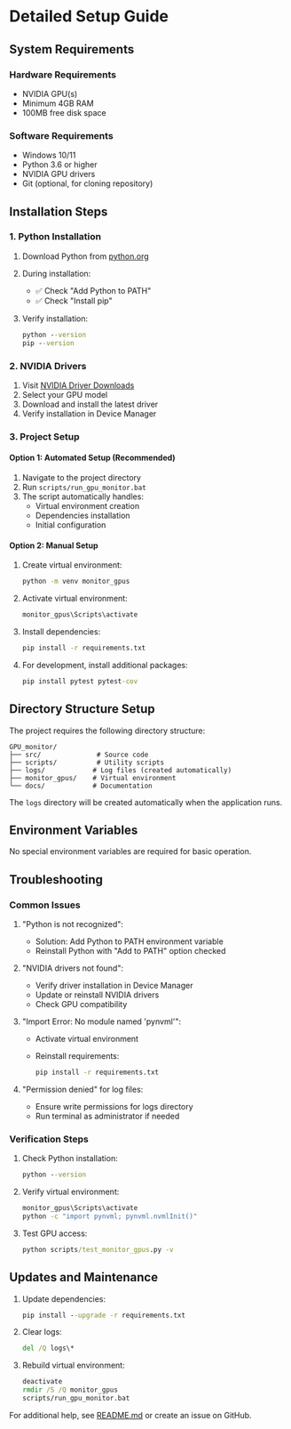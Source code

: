 # Detailed Setup Guide

## System Requirements

### Hardware Requirements

- NVIDIA GPU(s)
- Minimum 4GB RAM
- 100MB free disk space

### Software Requirements

- Windows 10/11
- Python 3.6 or higher
- NVIDIA GPU drivers
- Git (optional, for cloning repository)

## Installation Steps

### 1. Python Installation

1. Download Python from [python.org](https://python.org)
2. During installation:
   - ✅ Check "Add Python to PATH"
   - ✅ Check "Install pip"
3. Verify installation:

   ```cmd
   python --version
   pip --version
   ```

### 2. NVIDIA Drivers

1. Visit [NVIDIA Driver Downloads](https://www.nvidia.com/Download/index.aspx)
2. Select your GPU model
3. Download and install the latest driver
4. Verify installation in Device Manager

### 3. Project Setup

#### Option 1: Automated Setup (Recommended)

1. Navigate to the project directory
2. Run `scripts/run_gpu_monitor.bat`
3. The script automatically handles:
   - Virtual environment creation
   - Dependencies installation
   - Initial configuration

#### Option 2: Manual Setup

1. Create virtual environment:

   ```cmd
   python -m venv monitor_gpus
   ```

2. Activate virtual environment:

   ```cmd
   monitor_gpus\Scripts\activate

   ```

3. Install dependencies:

   ```cmd
   pip install -r requirements.txt
   ```

4. For development, install additional packages:

   ```cmd
   pip install pytest pytest-cov
   ```

## Directory Structure Setup

The project requires the following directory structure:

```directory
GPU_monitor/
├── src/              # Source code
├── scripts/          # Utility scripts
├── logs/            # Log files (created automatically)
├── monitor_gpus/    # Virtual environment
└── docs/            # Documentation
```

The `logs` directory will be created automatically when the application runs.

## Environment Variables

No special environment variables are required for basic operation.

## Troubleshooting

### Common Issues

1. "Python is not recognized":
   - Solution: Add Python to PATH environment variable
   - Reinstall Python with "Add to PATH" option checked

2. "NVIDIA drivers not found":
   - Verify driver installation in Device Manager
   - Update or reinstall NVIDIA drivers
   - Check GPU compatibility

3. "Import Error: No module named 'pynvml'":
   - Activate virtual environment
   - Reinstall requirements:

     ```cmd
     pip install -r requirements.txt
     ```

4. "Permission denied" for log files:
   - Ensure write permissions for logs directory
   - Run terminal as administrator if needed

### Verification Steps

1. Check Python installation:

   ```cmd
   python --version
   ```

2. Verify virtual environment:

   ```cmd
   monitor_gpus\Scripts\activate
   python -c "import pynvml; pynvml.nvmlInit()"

   ```

3. Test GPU access:

   ```cmd
   python scripts/test_monitor_gpus.py -v
   ```

## Updates and Maintenance

1. Update dependencies:

   ```cmd
   pip install --upgrade -r requirements.txt
   ```

2. Clear logs:

   ```cmd
   del /Q logs\*
   ```

3. Rebuild virtual environment:

   ```cmd
   deactivate
   rmdir /S /Q monitor_gpus
   scripts/run_gpu_monitor.bat
   ```

For additional help, see [README.md](README.md) or create an issue on GitHub.
